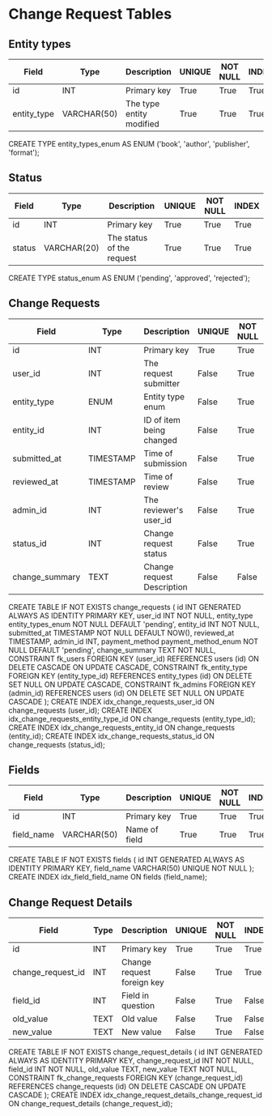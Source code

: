 # Change Request Tables
## Entity types
| Field             | Type        | Description                | UNIQUE | NOT NULL | INDEX |
|-------------------|-------------|----------------------------|--------|----------|-------|
| id                | INT         | Primary key                | True   | True     | True  |
| entity_type       | VARCHAR(50) | The type entity modified   | True   | True     | True  |

[comment]: # (datatypes: book, author, publisher, format)

CREATE TYPE entity_types_enum AS ENUM ('book', 'author', 'publisher', 'format');

## Status
| Field             | Type        | Description                | UNIQUE | NOT NULL | INDEX |
|-------------------|-------------|----------------------------|--------|----------|-------|
| id                | INT         | Primary key                | True   | True     | True  |
| status            | VARCHAR(20) | The status of the request  | True   | True     | True  |

CREATE TYPE status_enum AS ENUM ('pending', 'approved', 'rejected');

## Change Requests
| Field             | Type        | Description                | UNIQUE | NOT NULL | INDEX |
|-------------------|-------------|----------------------------|--------|----------|-------|
| id                | INT         | Primary key                | True   | True     | True  |
| user_id           | INT         | The request submitter      | False  | True     | True  |
| entity_type       | ENUM        | Entity type enum           | False  | True     | True  |
| entity_id         | INT         | ID of item being changed   | False  | True     | True  |
| submitted_at      | TIMESTAMP   | Time of submission         | False  | True     | False |
| reviewed_at       | TIMESTAMP   | Time of review             | False  | True     | False |
| admin_id          | INT         | The reviewer's user_id     | False  | True     | False |
| status_id         | INT         | Change request status      | False  | True     | True  |
| change_summary    | TEXT        | Change request Description | False  | False    | False |

CREATE TABLE IF NOT EXISTS change_requests (
    id INT GENERATED ALWAYS AS IDENTITY PRIMARY KEY,
    user_id INT NOT NULL,
    entity_type entity_types_enum NOT NULL DEFAULT 'pending',
    entity_id INT NOT NULL,
    submitted_at TIMESTAMP NOT NULL DEFAULT NOW(),
    reviewed_at TIMESTAMP,
    admin_id INT,
    payment_method payment_method_enum NOT NULL DEFAULT 'pending',
    change_summary TEXT NOT NULL,
    CONSTRAINT fk_users FOREIGN KEY (user_id)
        REFERENCES users (id)
        ON DELETE CASCADE
        ON UPDATE CASCADE,
    CONSTRAINT fk_entity_type FOREIGN KEY (entity_type_id)
        REFERENCES entity_types (id)
        ON DELETE SET NULL
        ON UPDATE CASCADE,
    CONSTRAINT fk_admins FOREIGN KEY (admin_id)
        REFERENCES users (id)
        ON DELETE SET NULL
        ON UPDATE CASCADE
);
CREATE INDEX idx_change_requests_user_id ON change_requests (user_id);
CREATE INDEX idx_change_requests_entity_type_id ON change_requests (entity_type_id);
CREATE INDEX idx_change_requests_entity_id ON change_requests (entity_id);
CREATE INDEX idx_change_requests_status_id ON change_requests (status_id);

## Fields
| Field             | Type        | Description                | UNIQUE | NOT NULL | INDEX |
|-------------------|-------------|----------------------------|--------|----------|-------|
| id                | INT         | Primary key                | True   | True     | True  |
| field_name        | VARCHAR(50) | Name of field              | True   | True     | True  |

CREATE TABLE IF NOT EXISTS fields (
    id INT GENERATED ALWAYS AS IDENTITY PRIMARY KEY,
    field_name VARCHAR(50) UNIQUE NOT NULL
);
CREATE INDEX idx_field_field_name ON fields (field_name);

## Change Request Details
| Field             | Type        | Description                | UNIQUE | NOT NULL | INDEX |
|-------------------|-------------|----------------------------|--------|----------|-------|
| id                | INT         | Primary key                | True   | True     | True  |
| change_request_id | INT         | Change request foreign key | False  | True     | True  |
| field_id          | INT         | Field in question          | False  | True     | False |
| old_value         | TEXT        | Old value                  | False  | True     | False |
| new_value         | TEXT        | New value                  | False  | True     | False |

CREATE TABLE IF NOT EXISTS change_request_details (
    id INT GENERATED ALWAYS AS IDENTITY PRIMARY KEY,
    change_request_id INT NOT NULL,
    field_id INT NOT NULL,
    old_value TEXT,
    new_value TEXT NOT NULL,
    CONSTRAINT fk_change_requests FOREIGN KEY (change_request_id)
        REFERENCES change_requests (id)
        ON DELETE CASCADE
        ON UPDATE CASCADE
);
CREATE INDEX idx_change_request_details_change_request_id ON change_request_details (change_request_id);
